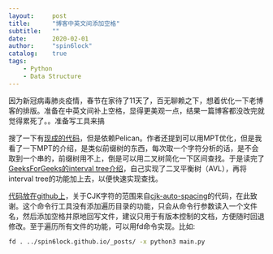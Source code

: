 ```yaml
---
layout:     post
title:      "博客中英文间添加空格"
subtitle:   ""
date:       2020-02-01
author:     "spin6lock"
catalog:    true
tags:
    - Python
    - Data Structure
---
```


因为新冠病毒肺炎疫情，春节在家待了11天了，百无聊赖之下，想着优化一下老博客的排版。准备在中英文间补上空格，显得更美观一点，结果一篇博客都没改完就觉得累死了。。准备写工具来搞

搜了一下有[现成的代码](https://github.com/yuex/cjk-auto-spacing/blob/master/cjk_auto_spacing.py)，但是依赖Pelican。作者还提到可以用MPT优化，但是我看了一下MPT的介绍，是类似前缀树的东西，每次取一个字符分析的话，是不会取到一个串的，前缀树用不上，倒是可以用二叉树简化一下区间查找。于是读完了[GeeksForGeeks的interval tree介绍](https://www.geeksforgeeks.org/interval-tree/)，自己实现了二叉平衡树（AVL），再将interval tree的功能加上去，以便快速实现查找。

[代码放在github上](https://github.com/spin6lock/post_add_space)，关于CJK字符的范围来自[cjk-auto-spacing](https://github.com/yuex/cjk-auto-spacing/blob/master/cjk_auto_spacing.py)的代码，在此致谢。这个命令行工具没有添加遍历目录的功能，只会从命令行参数读入一个文件名，然后添加空格并原地回写文件，建议只用于有版本控制的文档，方便随时回退修改。至于遍历所有文件的功能，可以用fd命令实现。比如:
```bash
fd . ../spin6lock.github.io/_posts/ -x python3 main.py 
```

